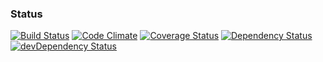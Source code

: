 ### Status
[![Build Status](https://travis-ci.org/bmeyers22/voyo.svg?branch=develop)](https://travis-ci.org/bmeyers22/voyo.svg?branch=develop)
[![Code Climate](https://codeclimate.com/github/bmeyers22/voyo/badges/gpa.svg)](https://codeclimate.com/github/bmeyers22/voyo)
[![Coverage Status](https://coveralls.io/repos/bmeyers22/voyo/badge.svg?branch=develop&service=github)](https://coveralls.io/github/bmeyers22/voyo?branch=develop)
[![Dependency Status](https://david-dm.org/bmeyers22/voyo.svg)](https://david-dm.org/bmeyers/22)
[![devDependency Status](https://david-dm.org/bmeyers22/voyo/dev-status.svg)](https://david-dm.org/bmeyers22/voyo#info=devDependencies)
